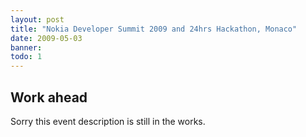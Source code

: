 ```yaml
---
layout: post
title: "Nokia Developer Summit 2009 and 24hrs Hackathon, Monaco"
date: 2009-05-03
banner: 
todo: 1
---
```



## Work ahead

Sorry this event description is still in the works.

<!--
http://www.pavingways.com/successful-at-nokia-hackathon-in-monaco_479.html
-->
